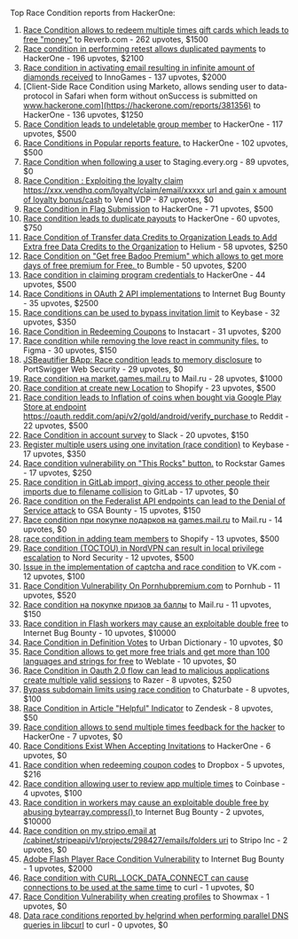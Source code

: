 Top Race Condition reports from HackerOne:

1. [Race Condition allows to redeem multiple times gift cards which leads to free "money"](https://hackerone.com/reports/759247) to Reverb.com - 262 upvotes, $1500
2. [Race condition in performing retest allows duplicated payments](https://hackerone.com/reports/429026) to HackerOne - 196 upvotes, $2100
3. [Race condition in activating email resulting in infinite amount of diamonds received](https://hackerone.com/reports/509629) to InnoGames - 137 upvotes, $2000
4. [Client-Side Race Condition using Marketo, allows sending user to data-protocol in Safari when form without onSuccess is submitted on www.hackerone.com](https://hackerone.com/reports/381356) to HackerOne - 136 upvotes, $1250
5. [Race Condition leads to undeletable group member](https://hackerone.com/reports/604534) to HackerOne - 117 upvotes, $500
6. [Race Conditions in Popular reports feature.](https://hackerone.com/reports/146845) to HackerOne - 102 upvotes, $500
7. [Race Condition when following a user](https://hackerone.com/reports/927384) to Staging.every.org - 89 upvotes, $0
8. [Race Condition : Exploiting the loyalty claim https://xxx.vendhq.com/loyalty/claim/email/xxxxx url and gain x amount of loyalty bonus/cash](https://hackerone.com/reports/331940) to Vend VDP - 87 upvotes, $0
9. [Race Condition in Flag Submission](https://hackerone.com/reports/454949) to HackerOne - 71 upvotes, $500
10. [Race condition leads to duplicate payouts](https://hackerone.com/reports/220445) to HackerOne - 60 upvotes, $750
11. [Race Condition of Transfer data Credits to Organization Leads to Add Extra free Data Credits to the Organization](https://hackerone.com/reports/974892) to Helium - 58 upvotes, $250
12. [Race Condition on "Get free Badoo Premium" which allows to get more days of free premium for Free. ](https://hackerone.com/reports/1037430) to Bumble - 50 upvotes, $200
13. [Race condition in claiming program credentials ](https://hackerone.com/reports/488985) to HackerOne - 44 upvotes, $500
14. [Race Conditions in OAuth 2 API implementations](https://hackerone.com/reports/55140) to Internet Bug Bounty - 35 upvotes, $2500
15. [Race conditions can be used to bypass invitation limit](https://hackerone.com/reports/115007) to Keybase - 32 upvotes, $350
16. [Race Condition in Redeeming Coupons](https://hackerone.com/reports/157996) to Instacart - 31 upvotes, $200
17. [Race condition while removing the love react in community files.](https://hackerone.com/reports/996141) to Figma - 30 upvotes, $150
18. [JSBeautifier BApp: Race condition leads to memory disclosure](https://hackerone.com/reports/187134) to PortSwigger Web Security - 29 upvotes, $0
19. [Race condition на market.games.mail.ru](https://hackerone.com/reports/317557) to Mail.ru - 28 upvotes, $1000
20. [Race condition at create new Location](https://hackerone.com/reports/413759) to Shopify - 23 upvotes, $500
21. [Race condition leads to Inflation of coins when bought via Google Play Store at endpoint https://oauth.reddit.com/api/v2/gold/android/verify_purchase ](https://hackerone.com/reports/801743) to Reddit - 22 upvotes, $500
22. [Race Condition in account survey](https://hackerone.com/reports/165570) to Slack - 20 upvotes, $150
23. [Register multiple users using one invitation (race condition)](https://hackerone.com/reports/148609) to Keybase - 17 upvotes, $350
24. [Race condition vulnerability on "This Rocks" button.](https://hackerone.com/reports/474021) to Rockstar Games - 17 upvotes, $250
25. [Race condition in GitLab import, giving access to other people their imports due to filename collision](https://hackerone.com/reports/214028) to GitLab - 17 upvotes, $0
26. [Race condition on the Federalist API endpoints can lead to the Denial of Service attack](https://hackerone.com/reports/249319) to GSA Bounty - 15 upvotes, $150
27. [Race condition при покупке подарков на games.mail.ru](https://hackerone.com/reports/685432) to Mail.ru - 14 upvotes, $0
28. [race condition in adding team members](https://hackerone.com/reports/176127) to Shopify - 13 upvotes, $500
29. [Race condition (TOCTOU) in NordVPN can result in local privilege escalation](https://hackerone.com/reports/768110) to Nord Security - 12 upvotes, $500
30. [Issue in the implementation of captcha and race condition](https://hackerone.com/reports/67562) to VK.com - 12 upvotes, $100
31. [Race Condition Vulnerability On Pornhubpremium.com](https://hackerone.com/reports/183624) to Pornhub - 11 upvotes, $520
32. [Race condition на покупке призов за баллы](https://hackerone.com/reports/700833) to Mail.ru - 11 upvotes, $150
33. [Race condition in Flash workers may cause an exploitabl​e double free](https://hackerone.com/reports/37240) to Internet Bug Bounty - 10 upvotes, $10000
34. [Race Condition in Definition Votes](https://hackerone.com/reports/152717) to Urban Dictionary - 10 upvotes, $0
35. [Race Condition allows to get more free trials and get more than 100 languages and strings for free](https://hackerone.com/reports/1087188) to Weblate - 10 upvotes, $0
36. [Race Condition in Oauth 2.0 flow can lead to malicious applications create multiple valid sessions](https://hackerone.com/reports/699112) to Razer - 8 upvotes, $250
37. [Bypass subdomain limits using race condition](https://hackerone.com/reports/395351) to Chaturbate - 8 upvotes, $100
38. [Race Condition in Article "Helpful" Indicator](https://hackerone.com/reports/109485) to Zendesk - 8 upvotes, $50
39. [Race condition allows to send multiple times feedback for the hacker](https://hackerone.com/reports/1132171) to HackerOne - 7 upvotes, $0
40. [Race Conditions Exist When Accepting Invitations](https://hackerone.com/reports/119354) to HackerOne - 6 upvotes, $0
41. [Race condition when redeeming coupon codes](https://hackerone.com/reports/59179) to Dropbox - 5 upvotes, $216
42. [Race condition allowing user to review app multiple times](https://hackerone.com/reports/106360) to Coinbase - 4 upvotes, $100
43. [Race condition in workers may cause an exploitable double free by abusing bytearray.compress()  ](https://hackerone.com/reports/47227) to Internet Bug Bounty - 2 upvotes, $10000
44. [Race condition on my.stripo.email at /cabinet/stripeapi/v1/projects/298427/emails/folders uri](https://hackerone.com/reports/994051) to Stripo Inc - 2 upvotes, $0
45. [Adobe Flash Player Race Condition Vulnerability](https://hackerone.com/reports/119657) to Internet Bug Bounty - 1 upvotes, $2000
46. [Race condition with CURL_LOCK_DATA_CONNECT can cause connections to be used at the same time](https://hackerone.com/reports/724134) to curl - 1 upvotes, $0
47. [Race Condition Vulnerability when creating profiles](https://hackerone.com/reports/1428690) to Showmax - 1 upvotes, $0
48. [Data race conditions reported by helgrind when performing parallel DNS queries in libcurl](https://hackerone.com/reports/1019457) to curl - 0 upvotes, $0
